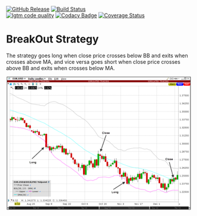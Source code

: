 [![GitHub Release](https://img.shields.io/github/release/brunostuessy/breakout.svg)](https://github.com/brunostuessy/breakout/releases) 
[![Build Status](https://travis-ci.com/brunostuessy/breakout.svg?branch=master)](https://travis-ci.com/brunostuessy/breakout)
</br>
[![lgtm code quality](https://img.shields.io/lgtm/grade/java/g/brunostuessy/breakout.svg?logo=lgtm&logoWidth=18)](https://lgtm.com/projects/g/brunostuessy/breakout/context:java)
[![Codacy Badge](https://api.codacy.com/project/badge/Grade/c309b085ff9949fa8403078c87d0138f)](https://www.codacy.com/app/brunostuessy/breakout?utm_source=github.com&amp;utm_medium=referral&amp;utm_content=brunostuessy/breakout&amp;utm_campaign=Badge_Grade)
[![Coverage Status](https://coveralls.io/repos/github/brunostuessy/breakout/badge.svg?branch=master&service=github&chksum)](https://coveralls.io/github/brunostuessy/breakout?branch=master)

# BreakOut Strategy

The strategy goes long when close price crosses below BB and exits when crosses above MA,
and vice versa goes short when close price crosses above BB and exits when crosses below MA.

![Chart](chart.png)

